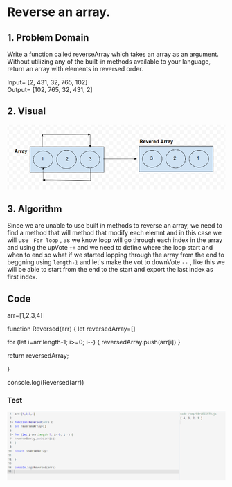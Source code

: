 # Reverse an array.

## 1. Problem Domain
Write a function called reverseArray which takes an array as an argument. Without utilizing any of the built-in methods available to your language, return an array with elements in reversed order.<br>

Input= [2, 431, 32, 765, 102]<br>
Output= [102, 765, 32, 431, 2] <br>

## 2. Visual

![revers](./Screenshot%202022-05-30%20212052.png)

## 3. Algorithm

Since we are unable to use built in methods to reverse an array, we need to find a method that will method that modify each elemnt and in this case we will use ``` For loop``` , as we know loop will go through each index in the array and using the upVote ```++``` and we need to define where the loop start and when to end so what if we started lopping through the array from the end to beggning using ```length-1``` and let's make the vot to downVote ```--``` , like this we will be able to start from the end to the start and export the last index as first index. 

## Code 

arr=[1,2,3,4]

function Reversed(arr) {
let reversedArray=[]

for (let i=arr.length-1; i>=0; i--) {
reversedArray.push(arr[i])
}

return reversedArray;

}

console.log(Reversed(arr))


### Test 

![reversed](./reversetest.png)